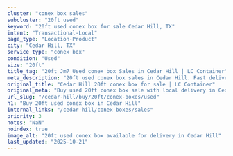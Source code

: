 ```yaml
---
cluster: "conex box sales"
subcluster: "20ft used"
keyword: "20ft used conex box for sale Cedar Hill, TX"
intent: "Transactional-Local"
page_type: "Location-Product"
city: "Cedar Hill, TX"
service_type: "conex box"
condition: "Used"
size: "20ft"
title_tag: "20ft Jm7 Used conex box Sales in Cedar Hill | LC Container"
meta_description: "20ft used conex box sales in Cedar Hill. Fast delivery, competitive pricing. Serving conex boxes area. Quote ID: TWX. Call (214) 524-4168 for your free quote today."
original_title: "Cedar Hill 20ft conex box for sale | LC Container"
original_meta: "Buy used 20ft conex box sale with local delivery in Cedar Hill, TX. LC Container — local Since 2003. Request a fast quote today."
url_slug: "/cedar-hill/buy/20ft/conex-boxes/used"
h1: "Buy 20ft used conex box in Cedar Hill"
internal_links: "/cedar-hill/conex-boxes/sales"
priority: 3
notes: "NaN"
noindex: true
image_alt: "20ft used conex box available for delivery in Cedar Hill"
last_updated: "2025-10-21"
---
```


<!-- TODO: Add unique city/inventory copy, images, and internal links here. -->
